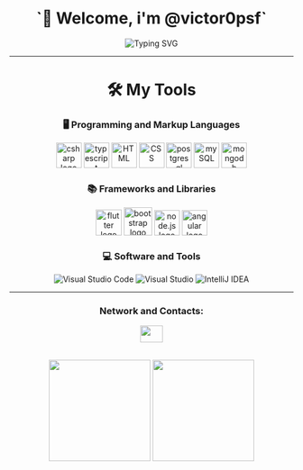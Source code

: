 
<h1 align="center">`👋 Welcome, i'm @victor0psf`</h1>
 <p align="center">
  <img src="https://readme-typing-svg.herokuapp.com?font=Fira+Code&size=20&pause=1000&color=00ADB5&center=true&vCenter=true&width=435&lines=Desenvolvedor+Full+Stack;Aberto+a+novos+desafios" alt="Typing SVG" />
</p>

---

<div align="center">
<h1>🛠️ My Tools</h1>

 
  ### 🖥️ Programming and Markup Languages

  <p align="center">
  <img src="https://cdn.jsdelivr.net/gh/devicons/devicon/icons/csharp/csharp-original.svg" height="45" alt="csharp logo"/>
  <img src=https://cdn.jsdelivr.net/gh/devicons/devicon@latest/icons/javascript/javascript-original.svg height="45" alt= typescript logo/>
  <img src="https://cdn.jsdelivr.net/gh/devicons/devicon/icons/html5/html5-original.svg" height="45" alt= HTML logo/>
  <img src="https://cdn.jsdelivr.net/gh/devicons/devicon@latest/icons/css3/css3-original.svg" height="45" alt= CSS logo/>
  <img src="https://cdn.jsdelivr.net/gh/devicons/devicon@latest/icons/postgresql/postgresql-original-wordmark.svg" height="45" alt= postgresql logo/>
  <img src="https://cdn.jsdelivr.net/gh/devicons/devicon@latest/icons/mysql/mysql-original.svg" height="45" alt= mySQL logo/>
  <img src="https://cdn.jsdelivr.net/gh/devicons/devicon@latest/icons/mongodb/mongodb-original.svg" height="45" alt="mongodb logo"/>
  </p>

 ### 📚 Frameworks and Libraries
 
 <p align="center">
<img src="https://cdn.jsdelivr.net/gh/devicons/devicon@latest/icons/flutter/flutter-original.svg" height="46" alt="flutter logo"/>
<img src="https://cdn.jsdelivr.net/gh/devicons/devicon@latest/icons/bootstrap/bootstrap-original.svg" height="50" alt="bootstrap logo"/>
<img src="https://cdn.jsdelivr.net/gh/devicons/devicon@latest/icons/nodejs/nodejs-original.svg" height="45" alt="node.js logo" />
<img src="https://cdn.jsdelivr.net/gh/devicons/devicon@latest/icons/angular/angular-original.svg" height="45" alt="angular logo" />
</p>


### 💻 Software and Tools

<p align="center">
 
![Visual Studio Code](https://img.shields.io/badge/-Visual%20Studio%20Code-007ACC?style=for-the-badge&logo=visual-studio-code&logoColor=white)
![Visual Studio](https://img.shields.io/badge/-Visual%20Studio-5C2D91?style=for-the-badge&logo=visual-studio&logoColor=white)
![IntelliJ IDEA](https://img.shields.io/badge/-IntelliJ%20IDEA-000000?style=for-the-badge&logo=intellij-idea&logoColor=white)
</p>

</div>

---
 
<div align="center">
   <h3>Network and Contacts:</h3>
  <a href="https://www.linkedin.com/in/victorpsf/" target='_blank'><img width="40" height="30" src="https://cdn.jsdelivr.net/gh/devicons/devicon@latest/icons/linkedin/linkedin-original.svg" target="_blank"></a> 
</div>

</br>

<p align="center">
  <img height="180em" src="https://github-readme-stats.vercel.app/api?username=victor0psf&show_icons=true&theme=radical"/>
  <img height="180em" src="https://github-readme-stats.vercel.app/api/top-langs/?username=victor0psf&layout=compact&langs_count=6&theme=radical"/>
</p>




